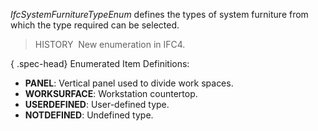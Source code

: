 ﻿_IfcSystemFurnitureTypeEnum_ defines the types of system furniture from which the type required can be selected.

> HISTORY&nbsp; New enumeration in IFC4.

{ .spec-head}
Enumerated Item Definitions:

* **PANEL**: Vertical panel used to divide work spaces.
* **WORKSURFACE**: Workstation countertop.
* **USERDEFINED**: User-defined type.
* **NOTDEFINED**: Undefined type.
